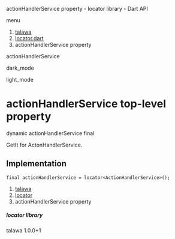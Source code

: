 




actionHandlerService property - locator library - Dart API







menu

1. [talawa](../index.html)
2. [locator.dart](../file-___home_harshil_Desktop_open-source_palisadoes_talawa_lib_locator/)
3. actionHandlerService property

actionHandlerService


dark\_mode

light\_mode




# actionHandlerService top-level property


dynamic
actionHandlerService
final

GetIt for ActonHandlerService.


## Implementation

```
final actionHandlerService = locator<ActionHandlerService>();
```

 


1. [talawa](../index.html)
2. [locator](../file-___home_harshil_Desktop_open-source_palisadoes_talawa_lib_locator/)
3. actionHandlerService property

##### locator library





talawa
1.0.0+1






